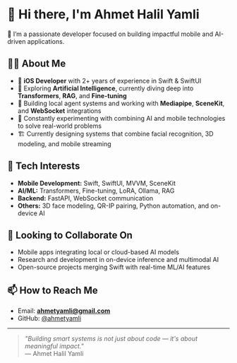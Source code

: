 # 👋 Hi there, I'm Ahmet Halil Yamli

🎯 I’m a passionate developer focused on building impactful mobile and AI-driven applications.

## 👨‍💻 About Me

- 📱 **iOS Developer** with 2+ years of experience in Swift & SwiftUI  
- 🤖 Exploring **Artificial Intelligence**, currently diving deep into **Transformers**, **RAG**, and **Fine-tuning**  
- 🧠 Building local agent systems and working with **Mediapipe**, **SceneKit**, and **WebSocket** integrations  
- 🧪 Constantly experimenting with combining AI and mobile technologies to solve real-world problems  
- 🏗 Currently designing systems that combine facial recognition, 3D modeling, and mobile streaming  

## 🚀 Tech Interests

- **Mobile Development:** Swift, SwiftUI, MVVM, SceneKit  
- **AI/ML:** Transformers, Fine-tuning, LoRA, Ollama, RAG  
- **Backend:** FastAPI, WebSocket communication  
- **Others:** 3D face modeling, QR-IP pairing, Python automation, and on-device AI  

## 🤝 Looking to Collaborate On

- Mobile apps integrating local or cloud-based AI models  
- Research and development in on-device inference and multimodal AI  
- Open-source projects merging Swift with real-time ML/AI features  

## 📫 How to Reach Me

- Email: **ahmetyamli@gmail.com**  
- GitHub: [@ahmetyamli](https://github.com/ahmetyamli)

---

> _"Building smart systems is not just about code — it's about meaningful impact."_  
> — Ahmet Halil Yamli
